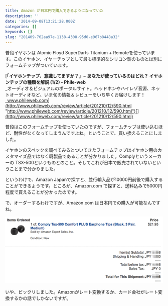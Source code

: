 ```yaml
---
title: Amazon が日本円で購入できるようになっていた
description: ''
date: '2014-09-08T13:21:28.000Z'
categories: []
keywords: []
slug: "201409-762aa97e-1138-4308-95d0-e967b8448a32"
---
```

普段イヤホンは Atomic Floyd SuperDarts Titanium + Remoteを使っています。このイヤホン、イヤーチップとして最も標準的なシリコン製のものとは別にフォームチップがついています。

[**「イヤホンチップ、意識してますか？」− あなたが使っているのはどれ？ イヤホンチップの種類を解説 (1/2) - Phile-web**  
_オーディオ＆ビジュアルのポータルサイト。ヘッドホンやハイレゾ音源、ネットオーディオなど、いま旬の情報＆レビューをいち早くお届けします！_www.phileweb.com](http://www.phileweb.com/review/article/201210/12/590.html "http://www.phileweb.com/review/article/201210/12/590.html")[](http://www.phileweb.com/review/article/201210/12/590.html)

普段はこのフォームチップを使っていたのですが、フォームチップは使い込むほど、耐性がなくなってしまうんですよね。ということで、買い換えることにしました。

イヤホンのスペックを調べてみるとついてきたフォームチップはイヤホン用のカスタマイズ品ではなく既製品であることが分かりました。Complyというメーカーの TSX-500というものとのこと。そしてこれが日本で販売されていないということまで分かりました。

というわけで、Amazon Japanで探すと、並行輸入品が10000円前後で購入することができるようです。ところが、Amazon.com で探すと、送料込みで5000円程度で買えることが分かったのです。

で、オーダーするわけですが、Amazon.com は日本円での購入が可能なんですね。

![](1__qjrHld0pHxgyt74RGZWhWQ.png)

いや、ビックリしました。Amazonがレート変換するか、カード会社がレート変換するかの話でしかないですが。